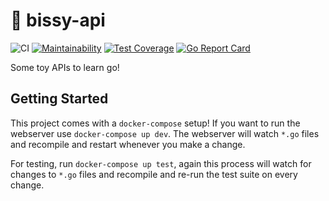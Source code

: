 # :robot: bissy-api

![CI](https://github.com/CGA1123/bissy-api/workflows/CI/badge.svg)
[![Maintainability](https://api.codeclimate.com/v1/badges/d42cd3823b699de16259/maintainability)](https://codeclimate.com/github/CGA1123/bissy-api/maintainability)
[![Test Coverage](https://api.codeclimate.com/v1/badges/d42cd3823b699de16259/test_coverage)](https://codeclimate.com/github/CGA1123/bissy-api/test_coverage)
[![Go Report Card](https://goreportcard.com/badge/github.com/CGA1123/bissy-api)](https://goreportcard.com/report/github.com/CGA1123/bissy-api)

Some toy APIs to learn go!

## Getting Started

This project comes with a `docker-compose` setup! If you want to run the webserver use `docker-compose up dev`. The webserver will watch `*.go` files and recompile and restart whenever you make a change.

For testing, run `docker-compose up test`, again this process will watch for changes to `*.go` files and recompile and re-run the test suite on every change.

